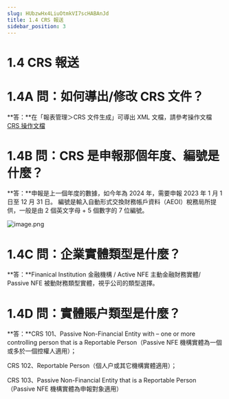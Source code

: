 ```yaml
---
slug: HUbzwHx4LiuOtmkVI7scHABAnJd
title: 1.4 CRS 報送
sidebar_position: 3
---
```



# 1.4 CRS 報送


# 1.4A 問：如何導出/修改 CRS 文件？


**答：**在「報表管理＞CRS 文件生成」可導出 XML 文檔，請參考操作文檔 [CRS 操作文檔](https://www.notion.so/22b5bab0c2cc815e8706c23228d20251)



# 1.4B 問：CRS 是申報那個年度、編號是什麼？


**答：**申報是上一個年度的數據，如今年為 2024 年，需要申報 2023 年 1 月 1 日至 12 月 31 日。
編號是輸入自動形式交換財務帳戶資料（AEOI）稅務局所提供，一般是由 2 個英文字母 + 5 個數字的 7 位編號。


![image.png](/assets/bdf6417dcce7f01c36e73b54eb61d040.png)


# 1.4C 問：企業實體類型是什麼？


**答：**Finanical Institution 金融機構 / Active NFE 主動金融財務實體/ Passive NFE 被動財務類型實體，視乎公司的類型選擇。


# 1.4D 問：實體賬户類型是什麼？


**答：**CRS 101、Passive Non-Financial Entity with – one or more controlling person that is a Reportable Person（Passive NFE 機構實體為一個或多於一個控權人適用）；


CRS 102、Reportable Person（個人户或其它機構實體適用）；


CRS 103、Passive Non-Financial Entity that is a Reportable Person（Passive NFE 機構實體為申報對象適用）

